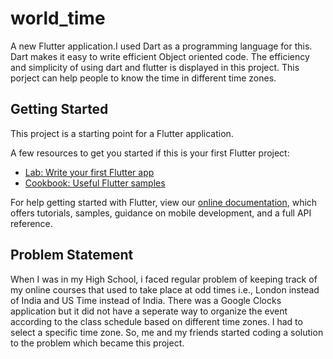 # world_time

A new Flutter application.I used Dart as a programming language for this. Dart makes it easy to write efficient Object oriented code. The efficiency and simplicity of using dart and flutter is displayed in this project.
This porject can help people to know the time in different time zones. 

## Getting Started

This project is a starting point for a Flutter application.

A few resources to get you started if this is your first Flutter project:

- [Lab: Write your first Flutter app](https://flutter.dev/docs/get-started/codelab)
- [Cookbook: Useful Flutter samples](https://flutter.dev/docs/cookbook)

For help getting started with Flutter, view our
[online documentation](https://flutter.dev/docs), which offers tutorials,
samples, guidance on mobile development, and a full API reference.
## Problem Statement 
When I was in my High School, i faced regular problem of keeping track of my online courses that used to take place at odd times i.e., London instead of India and US Time instead of India.
There was a Google Clocks application but it did not have a seperate way to organize the event according to the class schedule based on different time zones. I had to select a specific time zone. So, me and my friends started coding a solution to the problem which became this project.
